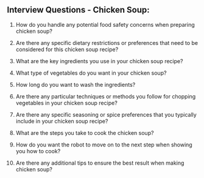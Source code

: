 ## Interview Questions - Chicken Soup:
1. How do you handle any potential food safety concerns when  preparing chicken soup?
   
2. Are there any specific dietary restrictions or preferences that need to be considered for this chicken soup recipe?

3. What are the key ingredients you use in your chicken soup recipe?

4. What type of vegetables do you want in your chicken soup?

5. How long do you want to wash the ingredients?

6. Are there any particular techniques or methods you follow for chopping vegetables in your chicken soup recipe?

7. Are there any specific seasoning or spice preferences that you typically include in your chicken soup recipe?
 
8. What are the steps you take to cook the chicken soup?

9. How do you want the robot to move on to the next step when showing you how to cook?

10. Are there any additional tips to ensure the best result when making chicken soup?
